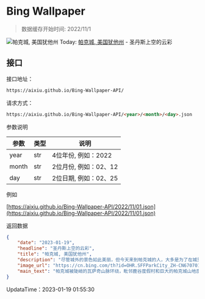 # Bing Wallpaper

> 数据缓存开始时间: 2022/11/1

![帕克城, 美国犹他州](https://cn.bing.com/th?id=OHR.SFFParkCity_ZH-CN6707019061_1920x1080.jpg&rf=LaDigue_1920x1080.jpg)
Today: [帕克城, 美国犹他州](https://cn.bing.com/th?id=OHR.SFFParkCity_ZH-CN6707019061_1920x1080.jpg&rf=LaDigue_1920x1080.jpg) - 圣丹斯上空的云彩

## 接口

接口地址：

```html
https://aixiu.github.io/Bing-Wallpaper-API/
```

请求方式：

```html
https://aixiu.github.io/Bing-Wallpaper-API/<year>/<month>/<day>.json
```

参数说明

| 参数 | 类型 | 说明 |
| - | - | - |
| year | str | 4位年份, 例如：2022 |
| month | str | 2位月份, 例如：02、12 |
| day | str | 2位日期, 例如：02、25 |

例如

[https://aixiu.github.io/Bing-Wallpaper-API/2022/11/01.json](https://aixiu.github.io/Bing-Wallpaper-API/2022/11/01.json)

返回数据

```json
{
    "date": "2023-01-19",
    "headline": "圣丹斯上空的云彩",
    "title": "帕克城, 美国犹他州",
    "description": "尽管城外的景色如此美丽，但今天来到帕克城的人，大多是为了在城里举行的圣丹斯电影节，这是美国独立电影人最大的庆典。昆汀·塔伦蒂诺、史蒂文·索德伯格等好莱坞导演的职业生涯都是从这里开始的。每年都有一批年轻电影人怀揣梦想来到这里，希望能卖出自己的作品。",
    "image_url": "https://cn.bing.com/th?id=OHR.SFFParkCity_ZH-CN6707019061_1920x1080.jpg&rf=LaDigue_1920x1080.jpg",
    "main_text": "帕克城被陡峭的瓦萨奇山脉环绕，毗邻鹿谷度假村和巨大的帕克城山地度假村，这两个度假村都以滑雪场而闻名。"
}
```

UpdataTime：2023-01-19 01:55:30
